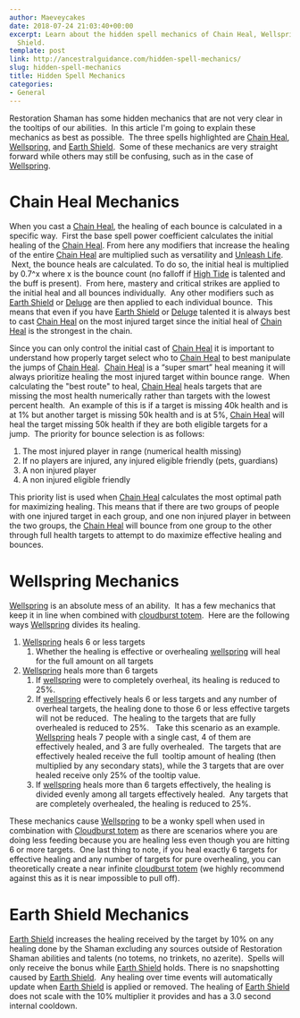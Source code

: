 ```yaml
---
author: Maeveycakes
date: 2018-07-24 21:03:40+00:00
excerpt: Learn about the hidden spell mechanics of Chain Heal, Wellspring, and Earth
  Shield.
template: post
link: http://ancestralguidance.com/hidden-spell-mechanics/
slug: hidden-spell-mechanics
title: Hidden Spell Mechanics
categories:
- General
---
```


Restoration Shaman has some hidden mechanics that are not very clear in the tooltips of our abilities.  In this article I'm going to explain these mechanics as best as possible.  The three spells highlighted are [Chain Heal](http://www.wowhead.com/spell=1064/chain-heal), [Wellspring](http://www.wowhead.com/spell=197995/wellspring), and [Earth Shield](http://www.wowhead.com/spell=974/earth-shield).  Some of these mechanics are very straight forward while others may still be confusing, such as in the case of [Wellspring](http://www.wowhead.com/spell=197995/wellspring).

# Chain Heal Mechanics

When you cast a [Chain Heal](http://www.wowhead.com/spell=1064/chain-heal), the healing of each bounce is calculated in a specific way.  First the base spell power coefficient calculates the initial healing of the [Chain Heal](http://www.wowhead.com/spell=1064/chain-heal). From here any modifiers that increase the healing of the entire [Chain Heal](http://www.wowhead.com/spell=1064/chain-heal) are multiplied such as versatility and [Unleash Life](http://www.wowhead.com/spell=73685/unleash-life).  Next, the bounce heals are calculated. To do so, the initial heal is multiplied by 0.7^x where x is the bounce count (no falloff if [High Tide](http://www.wowhead.com/spell=157154/high-tide) is talented and the buff is present).  From here, mastery and critical strikes are applied to the initial heal and all bounces individually.  Any other modifiers such as [Earth Shield](http://www.wowhead.com/spell=974/earth-shield) or [Deluge](http://www.wowhead.com/spell=200076/deluge) are then applied to each individual bounce.  This means that even if you have [Earth Shield](http://www.wowhead.com/spell=974/earth-shield) or [Deluge](http://www.wowhead.com/spell=200076/deluge) talented it is always best to cast [Chain Heal](http://www.wowhead.com/spell=1064/chain-heal) on the most injured target since the initial heal of [Chain Heal](http://www.wowhead.com/spell=1064/chain-heal) is the strongest in the chain.  

Since you can only control the initial cast of [Chain Heal](http://www.wowhead.com/spell=1064/chain-heal) it is important to understand how properly target select who to [Chain Heal](http://www.wowhead.com/spell=1064/chain-heal) to best manipulate the jumps of [Chain Heal](http://www.wowhead.com/spell=1064/chain-heal).  [Chain Heal](http://www.wowhead.com/spell=1064/chain-heal) is a “super smart” heal meaning it will always prioritize healing the most injured target within bounce range.  When calculating the "best route" to heal, [Chain Heal](http://www.wowhead.com/spell=1064/chain-heal) heals targets that are missing the most health numerically rather than targets with the lowest percent health.  An example of this is if a target is missing 40k health and is at 1% but another target is missing 50k health and is at 5%, [Chain Heal](http://www.wowhead.com/spell=1064/chain-heal) will heal the target missing 50k health if they are both eligible targets for a jump.  The priority for bounce selection is as follows:

  1. The most injured player in range (numerical health missing)
  2. If no players are injured, any injured eligible friendly (pets, guardians)
  3. A non injured player
  4. A non injured eligible friendly

This priority list is used when [Chain Heal](http://www.wowhead.com/spell=1064/chain-heal) calculates the most optimal path for maximizing healing. This means that if there are two groups of people with one injured target in each group, and one non injured player in between the two groups, the [Chain Heal](http://www.wowhead.com/spell=1064/chain-heal) will bounce from one group to the other through full health targets to attempt to do maximize effective healing and bounces.

# Wellspring Mechanics

[Wellspring](http://www.wowhead.com/spell=197995/wellspring) is an absolute mess of an ability.  It has a few mechanics that keep it in line when combined with [cloudburst totem](http://www.wowhead.com/spell=157153/cloudburst-totem).  Here are the following ways [Wellspring](http://www.wowhead.com/spell=197995/wellspring) divides its healing.

1. [Wellspring](http://www.wowhead.com/spell=197995/wellspring) heals 6 or less targets
    1. Whether the healing is effective or overhealing [wellspring](http://www.wowhead.com/spell=197995/wellspring) will heal for the full amount on all targets
2. [Wellspring](http://www.wowhead.com/spell=197995/wellspring) heals more than 6 targets
    1. If [wellspring](http://www.wowhead.com/spell=197995/wellspring) were to completely overheal, its healing is reduced to 25%.
    2. If [wellspring](http://www.wowhead.com/spell=197995/wellspring) effectively heals 6 or less targets and any number of overheal targets, the healing done to those 6 or less effective targets will not be reduced.  The healing to the targets that are fully overhealed is reduced to 25%.   Take this scenario as an example. [Wellspring](http://www.wowhead.com/spell=197995/wellspring) heals 7 people with a single cast, 4 of them are effectively healed, and 3 are fully overhealed.  The targets that are effectively healed receive the full  tooltip amount of healing (then multiplied by any secondary stats), while the 3 targets that are over healed receive only 25% of the tooltip value.
    3. If [wellspring](http://www.wowhead.com/spell=197995/wellspring) heals more than 6 targets effectively, the healing is divided evenly among all targets effectively healed.  Any targets that are completely overhealed, the healing is reduced to 25%.

These mechanics cause [Wellspring](http://www.wowhead.com/spell=197995/wellspring) to be a wonky spell when used in combination with [Cloudburst totem](http://www.wowhead.com/spell=157153/cloudburst-totem) as there are scenarios where you are doing less feeding because you are healing less even though you are hitting 6 or more targets.  One last thing to note, if you heal exactly 6 targets for effective healing and any number of targets for pure overhealing, you can theoretically create a near infinite [cloudburst totem](http://www.wowhead.com/spell=157153/cloudburst-totem) (we highly recommend against this as it is near impossible to pull off).

# Earth Shield Mechanics

[Earth Shield](http://www.wowhead.com/spell=974/earth-shield) increases the healing received by the target by 10% on any healing done by the Shaman excluding any sources outside of Restoration Shaman abilities and talents (no totems, no trinkets, no azerite).  Spells will only receive the bonus while [Earth Shield](http://www.wowhead.com/spell=974/earth-shield) holds. There is no snapshotting caused by [Earth Shield](http://www.wowhead.com/spell=974/earth-shield).  Any healing over time events will automatically update when [Earth Shield](http://www.wowhead.com/spell=974/earth-shield) is applied or removed. The healing of [Earth Shield](http://www.wowhead.com/spell=974/earth-shield) does not scale with the 10% multiplier it provides and has a 3.0 second internal cooldown.
